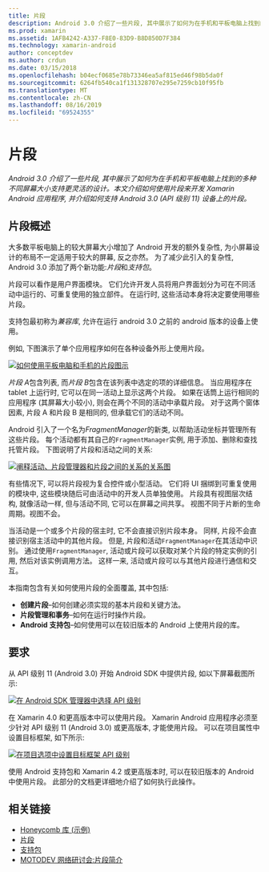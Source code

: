 ```yaml
---
title: 片段
description: Android 3.0 介绍了一些片段, 其中展示了如何为在手机和平板电脑上找到的多种不同屏幕大小支持更灵活的设计。 本文介绍如何使用片段来开发 Xamarin Android 应用程序, 并介绍如何支持 Android 3.0 (API 级别 11) 设备上的片段。
ms.prod: xamarin
ms.assetid: 1AFB4242-A337-F8E0-83D9-B8D850D7F384
ms.technology: xamarin-android
author: conceptdev
ms.author: crdun
ms.date: 03/15/2018
ms.openlocfilehash: b04ecf0685e78b73346ea5af815ed46f98b5da0f
ms.sourcegitcommit: 6264fb540ca1f131328707e295e7259cb10f95fb
ms.translationtype: MT
ms.contentlocale: zh-CN
ms.lasthandoff: 08/16/2019
ms.locfileid: "69524355"
---
```

# <a name="fragments"></a>片段

_Android 3.0 介绍了一些片段, 其中展示了如何为在手机和平板电脑上找到的多种不同屏幕大小支持更灵活的设计。本文介绍如何使用片段来开发 Xamarin Android 应用程序, 并介绍如何支持 Android 3.0 (API 级别 11) 设备上的片段。_

## <a name="fragments-overview"></a>片段概述

大多数平板电脑上的较大屏幕大小增加了 Android 开发的额外复杂性, 为小屏幕设计的布局不一定适用于较大的屏幕, 反之亦然。 为了减少此引入的复杂性, Android 3.0 添加了两个新功能:*片段*和*支持包*。

片段可以看作是用户界面模块。 它们允许开发人员将用户界面划分为可在不同活动中运行的、可重复使用的独立部件。 在运行时, 这些活动本身将决定要使用哪些片段。

支持包最初称为*兼容库*, 允许在运行 android 3.0 之前的 android 版本的设备上使用。

例如, 下图演示了单个应用程序如何在各种设备外形上使用片段。

[![如何使用平板电脑和手机的片段图示](images/00.png)](images/00.png#lightbox)

*片段 A*包含列表, 而*片段 B*包含在该列表中选定的项的详细信息。 当应用程序在 tablet 上运行时, 它可以在同一活动上显示这两个片段。 如果在话筒上运行相同的应用程序 (其屏幕大小较小), 则会在两个不同的活动中承载片段。 对于这两个窗体因素, 片段 A 和片段 B 是相同的, 但承载它们的活动不同。

Android 引入了一个名为*FragmentManager*的新类, 以帮助活动坐标并管理所有这些片段。 每个活动都有其自己的`FragmentManager`实例, 用于添加、删除和查找托管片段。 下图说明了片段和活动之间的关系:

[![阐释活动、片段管理器和片段之间的关系的关系图](images/01.png)](images/01.png#lightbox)

有些情况下, 可以将片段视为复合控件或小型活动。 它们将 UI 捆绑到可重复使用的模块中, 这些模块随后可由活动中的开发人员单独使用。 片段具有视图层次结构, 就像活动一样, 但与活动不同, 它可以在屏幕之间共享。 视图不同于片断的生命周期。视图不会。

当活动是一个或多个片段的宿主时, 它不会直接识别片段本身。 同样, 片段不会直接识别宿主活动中的其他片段。 但是, 片段和活动`FragmentManager`在其活动中识别。 通过使用`FragmentManager`, 活动或片段可以获取对某个片段的特定实例的引用, 然后对该实例调用方法。 这样一来, 活动或片段可以与其他片段进行通信和交互。

本指南包含有关如何使用片段的全面覆盖, 其中包括:

- **创建片段**–如何创建必须实现的基本片段和关键方法。
- **片段管理和事务**–如何在运行时操作片段。
- **Android 支持包**–如何使用可以在较旧版本的 Android 上使用片段的库。


## <a name="requirements"></a>要求

从 API 级别 11 (Android 3.0) 开始 Android SDK 中提供片段, 如以下屏幕截图所示:

[![在 Android SDK 管理器中选择 API 级别](images/02.png)](images/02.png#lightbox)

在 Xamarin 4.0 和更高版本中可以使用片段。 Xamarin Android 应用程序必须至少针对 API 级别 11 (Android 3.0) 或更高版本, 才能使用片段。 可以在项目属性中设置目标框架, 如下所示:

[![在项目选项中设置目标框架 API 级别](images/03-sml.png)](images/03.png#lightbox)

使用 Android 支持包和 Xamarin 4.2 或更高版本时, 可以在较旧版本的 Android 中使用片段。 此部分的文档更详细地介绍了如何执行此操作。


## <a name="related-links"></a>相关链接

- [Honeycomb 库 (示例)](https://docs.microsoft.com/samples/xamarin/monodroid-samples/honeycombgallery)
- [片段](https://developer.android.com/guide/topics/fundamentals/fragments.html)
- [支持包](https://developer.android.com/sdk/compatibility-library.html)
- [MOTODEV 网络研讨会:片段简介](http://motodev.adobeconnect.com/p9h1aqk3ttn/)
